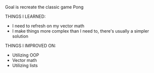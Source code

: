 Goal is recreate the classic game Pong

THINGS I LEARNED:
- I need to refresh on my vector math
- I make things more complex than I need to, there's usually a simpler solution

THINGS I IMPROVED ON:
- Utilizing OOP
- Vector math
- Utilizing lists 
